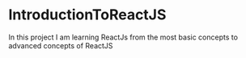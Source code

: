 # IntroductionToReactJS
In this project I am learning ReactJs from the most basic concepts to advanced concepts of ReactJS
